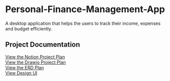 # Personal-Finance-Management-App
A desktop application that helps the users to track their income, expenses and budget efficiently. 

## Project Documentation

[View the Notion Project Plan](https://www.notion.so/Personal-Finance-Management-Application-1baaddb0648880eca635c8c6505d12cb)<br>
[View the Drawio Project Plan](https://app.diagrams.net/#G1omEHrOZSwa64FXx7iBymlYtb_c550osh#%7B%22pageId%22%3A%22ofWHFHf3Ra42FA_7O5Dr%22%7D)<br>
[View the ERD Plan](https://app.smartdraw.com/editor.aspx?credID=-76557403&depoId=65338938&flags=128#depoId=65338938&credID=-76557403)<br>
[View Design UI](https://balsamiq.cloud/sbqa30y/phjgweh)

